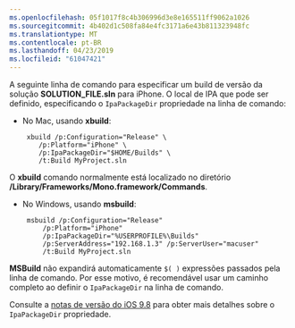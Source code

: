 ```yaml
---
ms.openlocfilehash: 05f1017f8c4b306996d3e8e165511ff9062a1026
ms.sourcegitcommit: 4b402d1c508fa84e4fc3171a6e43b811323948fc
ms.translationtype: MT
ms.contentlocale: pt-BR
ms.lasthandoff: 04/23/2019
ms.locfileid: "61047421"
---
```


A seguinte linha de comando para especificar um build de versão da solução **SOLUTION_FILE.sln** para iPhone. O local de IPA que pode ser definido, especificando o `IpaPackageDir` propriedade na linha de comando:

 - No Mac, usando **xbuild**:

        xbuild /p:Configuration="Release" \ 
           /p:Platform="iPhone" \ 
           /p:IpaPackageDir="$HOME/Builds" \
           /t:Build MyProject.sln

O **xbuild** comando normalmente está localizado no diretório **/Library/Frameworks/Mono.framework/Commands**.

 - No Windows, usando **msbuild**:

        msbuild /p:Configuration="Release" 
            /p:Platform="iPhone" 
            /p:IpaPackageDir="%USERPROFILE%\Builds" 
            /p:ServerAddress="192.168.1.3" /p:ServerUser="macuser"  
            /t:Build MyProject.sln


**MSBuild** não expandirá automaticamente `$( )` expressões passados pela linha de comando. Por esse motivo, é recomendável usar um caminho completo ao definir o `IpaPackageDir` na linha de comando.


Consulte a [notas de versão do iOS 9.8](https://developer.xamarin.com/releases/ios/xamarin.ios_9/xamarin.ios_9.8/#New_MSBuild_property_IpaPackageDir_to_customize_.ipa_output_location) para obter mais detalhes sobre o `IpaPackageDir` propriedade.
